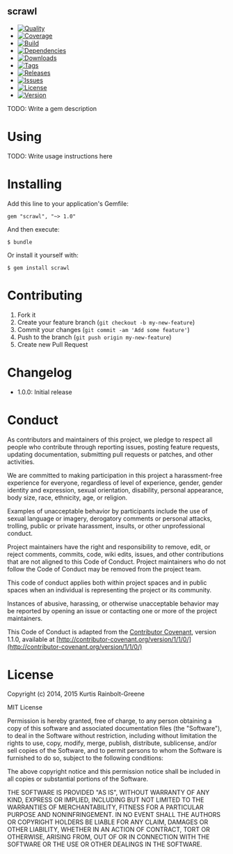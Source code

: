 scrawl
--------
  - [![Quality](http://img.shields.io/codeclimate/github/krainboltgreene/scrawl.gem.svg?style=flat-square)](https://codeclimate.com/github/krainboltgreene/scrawl.gem)
  - [![Coverage](http://img.shields.io/codeclimate/coverage/github/krainboltgreene/scrawl.gem.svg?style=flat-square)](https://codeclimate.com/github/krainboltgreene/scrawl.gem)
  - [![Build](http://img.shields.io/travis-ci/krainboltgreene/scrawl.gem.svg?style=flat-square)](https://travis-ci.org/krainboltgreene/scrawl.gem)
  - [![Dependencies](http://img.shields.io/gemnasium/krainboltgreene/scrawl.gem.svg?style=flat-square)](https://gemnasium.com/krainboltgreene/scrawl.gem)
  - [![Downloads](http://img.shields.io/gem/dtv/scrawl.svg?style=flat-square)](https://rubygems.org/gems/scrawl)
  - [![Tags](http://img.shields.io/github/tag/krainboltgreene/scrawl.gem.svg?style=flat-square)](http://github.com/krainboltgreene/scrawl.gem/tags)
  - [![Releases](http://img.shields.io/github/release/krainboltgreene/scrawl.gem.svg?style=flat-square)](http://github.com/krainboltgreene/scrawl.gem/releases)
  - [![Issues](http://img.shields.io/github/issues/krainboltgreene/scrawl.gem.svg?style=flat-square)](http://github.com/krainboltgreene/scrawl.gem/issues)
  - [![License](http://img.shields.io/badge/license-MIT-brightgreen.svg?style=flat-square)](http://opensource.org/licenses/MIT)
  - [![Version](http://img.shields.io/gem/v/scrawl.svg?style=flat-square)](https://rubygems.org/gems/scrawl)

TODO: Write a gem description


Using
=====

TODO: Write usage instructions here


Installing
==========

Add this line to your application's Gemfile:

    gem "scrawl", "~> 1.0"

And then execute:

    $ bundle

Or install it yourself with:

    $ gem install scrawl


Contributing
============

  1. Fork it
  2. Create your feature branch (`git checkout -b my-new-feature`)
  3. Commit your changes (`git commit -am 'Add some feature'`)
  4. Push to the branch (`git push origin my-new-feature`)
  5. Create new Pull Request


Changelog
=========

  - 1.0.0: Initial release


Conduct
=======

As contributors and maintainers of this project, we pledge to respect all people who contribute through reporting issues, posting feature requests, updating documentation, submitting pull requests or patches, and other activities.

We are committed to making participation in this project a harassment-free experience for everyone, regardless of level of experience, gender, gender identity and expression, sexual orientation, disability, personal appearance, body size, race, ethnicity, age, or religion.

Examples of unacceptable behavior by participants include the use of sexual language or imagery, derogatory comments or personal attacks, trolling, public or private harassment, insults, or other unprofessional conduct.

Project maintainers have the right and responsibility to remove, edit, or reject comments, commits, code, wiki edits, issues, and other contributions that are not aligned to this Code of Conduct. Project maintainers who do not follow the Code of Conduct may be removed from the project team.

This code of conduct applies both within project spaces and in public spaces when an individual is representing the project or its community.

Instances of abusive, harassing, or otherwise unacceptable behavior may be reported by opening an issue or contacting one or more of the project maintainers.

This Code of Conduct is adapted from the [Contributor Covenant](http://contributor-covenant.org), version 1.1.0, available at [http://contributor-covenant.org/version/1/1/0/](http://contributor-covenant.org/version/1/1/0/)


License
=======

Copyright (c) 2014, 2015 Kurtis Rainbolt-Greene

MIT License

Permission is hereby granted, free of charge, to any person obtaining
a copy of this software and associated documentation files (the
"Software"), to deal in the Software without restriction, including
without limitation the rights to use, copy, modify, merge, publish,
distribute, sublicense, and/or sell copies of the Software, and to
permit persons to whom the Software is furnished to do so, subject to
the following conditions:

The above copyright notice and this permission notice shall be
included in all copies or substantial portions of the Software.

THE SOFTWARE IS PROVIDED "AS IS", WITHOUT WARRANTY OF ANY KIND,
EXPRESS OR IMPLIED, INCLUDING BUT NOT LIMITED TO THE WARRANTIES OF
MERCHANTABILITY, FITNESS FOR A PARTICULAR PURPOSE AND
NONINFRINGEMENT. IN NO EVENT SHALL THE AUTHORS OR COPYRIGHT HOLDERS BE
LIABLE FOR ANY CLAIM, DAMAGES OR OTHER LIABILITY, WHETHER IN AN ACTION
OF CONTRACT, TORT OR OTHERWISE, ARISING FROM, OUT OF OR IN CONNECTION
WITH THE SOFTWARE OR THE USE OR OTHER DEALINGS IN THE SOFTWARE.
